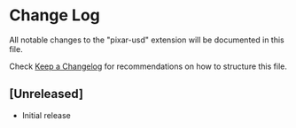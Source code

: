# Change Log
All notable changes to the "pixar-usd" extension will be documented in this file.

Check [Keep a Changelog](http://keepachangelog.com/) for recommendations on how to structure this file.

## [Unreleased]
- Initial release